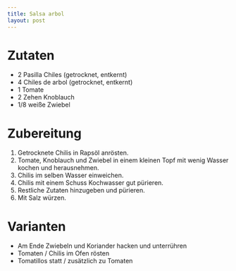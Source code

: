 ```yaml
---
title: Salsa arbol
layout: post
---
```


# Zutaten

- 2 Pasilla Chiles (getrocknet, entkernt)
- 4 Chiles de arbol (getrocknet, entkernt)
- 1 Tomate
- 2 Zehen Knoblauch
- 1/8 weiße Zwiebel

# Zubereitung

1. Getrocknete Chilis in Rapsöl anrösten.
2. Tomate, Knoblauch und Zwiebel in einem kleinen Topf mit wenig Wasser kochen und herausnehmen.
3. Chilis im selben Wasser einweichen.
4. Chilis mit einem Schuss Kochwasser gut pürieren.
5. Restliche Zutaten hinzugeben und pürieren.
6. Mit Salz würzen.

# Varianten

- Am Ende Zwiebeln und Koriander hacken und unterrühren
- Tomaten / Chilis im Ofen rösten
- Tomatillos statt / zusätzlich zu Tomaten

